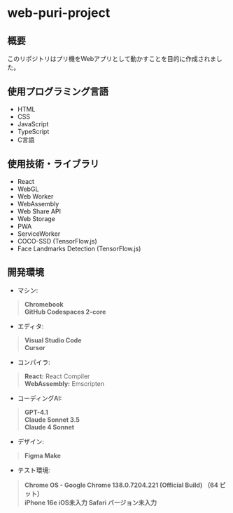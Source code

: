 # web-puri-project

## 概要
このリポジトリはプリ機をWebアプリとして動かすことを目的に作成されました。

## 使用プログラミング言語
- HTML  
- CSS  
- JavaScript  
- TypeScript  
- C言語

## 使用技術・ライブラリ  
- React  
- WebGL  
- Web Worker  
- WebAssembly
- Web Share API
- Web Storage
- PWA
- ServiceWorker
- COCO-SSD (TensorFlow.js)
- Face Landmarks Detection (TensorFlow.js)

## 開発環境
- マシン:
> **Chromebook**  
> **GitHub Codespaces 2-core**

- エディタ:
> **Visual Studio Code**  
> **Cursor**

- コンパイラ:
> **React:** React Compiler  
> **WebAssembly:** Emscripten

- コーディングAI:
> **GPT-4.1**  
> **Claude Sonnet 3.5**  
> **Claude 4 Sonnet**

- デザイン:
> **Figma Make**

- テスト環境:
> **Chrome OS - Google Chrome 138.0.7204.221 (Official Build) （64 ビット）**  
> **iPhone 16e iOS未入力 Safari バージョン未入力**  
